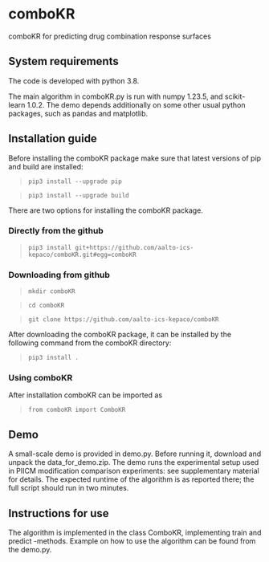 # comboKR

comboKR for predicting drug combination response surfaces

## System requirements

The code is developed with python 3.8. 

The main algorithm in comboKR.py is run with numpy 1.23.5, and scikit-learn 1.0.2.
The demo depends additionally on some other usual python packages, such as pandas and matplotlib. 

## Installation guide

Before installing the comboKR package make sure that latest versions of pip and build are installed:

>`pip3 install --upgrade pip`

>`pip3 install --upgrade build`

There are two options for installing the comboKR package. 

### Directly from the github

>`pip3 install git+https://github.com/aalto-ics-kepaco/comboKR.git#egg=comboKR`

### Downloading from github

>`mkdir comboKR`

>`cd comboKR`

>`git clone https://github.com/aalto-ics-kepaco/comboKR`

After downloading the comboKR package, it can be installed by the following command from the comboKR directory:

>`pip3 install .`

### Using comboKR

After installation comboKR can be imported as

>`from comboKR import ComboKR`


## Demo

A small-scale demo is provided in demo.py. Before running it, download and unpack the data_for_demo.zip. The demo runs the experimental setup used in PIICM modification comparison experiments: see supplementary material for details. The expected runtime of the algorithm is as reported there; the full script should run in two minutes. 

## Instructions for use

The algorithm is implemented in the class ComboKR, implementing train and predict -methods. Example on how to use the algorithm can be found from the demo.py. 

